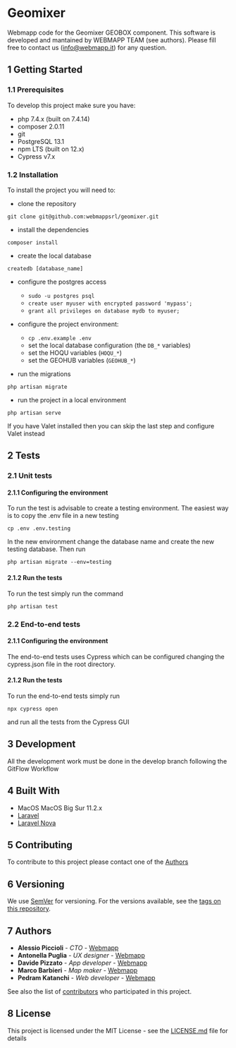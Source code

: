 # Geomixer

Webmapp code for the Geomixer GEOBOX component. This software is developed and mantained by WEBMAPP TEAM (see authors).
Please fill free to contact us (info@webmapp.it) for any question.

## 1 Getting Started

### 1.1 Prerequisites

To develop this project make sure you have:

- php 7.4.x (built on 7.4.14)
- composer 2.0.11
- git
- PostgreSQL 13.1
- npm LTS (built on 12.x)
- Cypress v7.x

### 1.2 Installation

To install the project you will need to:

- clone the repository

`git clone git@github.com:webmappsrl/geomixer.git`

- install the dependencies

`composer install`

- create the local database

`createdb [database_name]`

- configure the postgres access
    - `sudo -u postgres psql`
    - `create user myuser with encrypted password 'mypass';`
    - `grant all privileges on database mydb to myuser;`

- configure the project environment:
    - `cp .env.example .env`
    - set the local database configuration (the `DB_*` variables)
    - set the HOQU variables (`HOQU_*`)
    - set the GEOHUB variables (`GEOHUB_*`)

- run the migrations

`php artisan migrate`

- run the project in a local environment

`php artisan serve`

If you have Valet installed then you can skip the last step and configure Valet instead

## 2 Tests

### 2.1 Unit tests

#### 2.1.1 Configuring the environment

To run the test is advisable to create a testing environment. The easiest way is to copy the .env file in a new testing

`cp .env .env.testing`

In the new environment change the database name and create the new testing database. Then run

`php artisan migrate --env=testing`

#### 2.1.2 Run the tests

To run the test simply run the command

`php artisan test`

### 2.2 End-to-end tests

#### 2.1.1 Configuring the environment

The end-to-end tests uses Cypress which can be configured changing the cypress.json file in the root directory.

#### 2.1.2 Run the tests

To run the end-to-end tests simply run

`npx cypress open`

and run all the tests from the Cypress GUI

## 3 Development

All the development work must be done in the develop branch following the GitFlow Workflow

## 4 Built With

- MacOS MacOS Big Sur 11.2.x
- [Laravel](https://laravel.com)
- [Laravel Nova](https://nova.laravel.com)

## 5 Contributing

To contribute to this project please contact one of the [Authors](#7-authors)

## 6 Versioning

We use [SemVer](http://semver.org/) for versioning. For the versions available, see
the [tags on this repository](https://github.com/webmappsrl/wm-app/tags).

## 7 Authors

- **Alessio Piccioli** - _CTO_ - [Webmapp](https://github.com/piccioli)
- **Antonella Puglia** - _UX designer_ - [Webmapp](https://github.com/antonellapuglia)
- **Davide Pizzato** - _App developer_ - [Webmapp](https://github.com/dvdpzzt-webmapp)
- **Marco Barbieri** - _Map maker_ - [Webmapp](https://github.com/marchile)
- **Pedram Katanchi** - _Web developer_ - [Webmapp](https://github.com/padramkat)

See also the list of [contributors](https://github.com/webmappsrl/wm-app/graphs/contributors) who participated in this
project.

## 8 License

This project is licensed under the MIT License - see the [LICENSE.md](LICENSE.md) file for details

